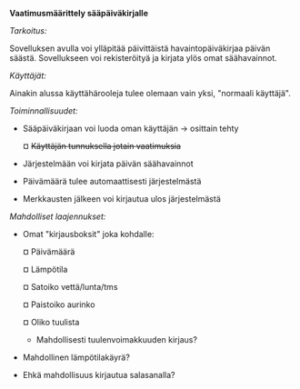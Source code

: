 **Vaatimusmäärittely sääpäiväkirjalle**

*Tarkoitus:*

Sovelluksen avulla voi ylläpitää päivittäistä havaintopäiväkirjaa päivän säästä. Sovellukseen voi rekisteröityä ja kirjata ylös omat säähavainnot.

*Käyttäjät:*

Ainakin alussa käyttähärooleja tulee olemaan vain yksi, "normaali käyttäjä".

*Toiminnallisuudet:*
- Sääpäiväkirjaan voi luoda oman käyttäjän -> osittain tehty

  ¤ ~~Käyttäjän tunnuksella jotain vaatimuksia~~

- Järjestelmään voi kirjata päivän säähavainnot

- Päivämäärä tulee automaattisesti järjestelmästä

- Merkkausten jälkeen voi kirjautua ulos järjestelmästä

*Mahdolliset laajennukset:*

- Omat "kirjausboksit" joka kohdalle:

  ¤ Päivämäärä
  
  ¤ Lämpötila
  
  ¤ Satoiko vettä/lunta/tms
  
  ¤ Paistoiko aurinko
  
  ¤ Oliko tuulista
  
    - Mahdollisesti tuulenvoimakkuuden kirjaus?

- Mahdollinen lämpötilakäyrä?

- Ehkä mahdollisuus kirjautua salasanalla?


